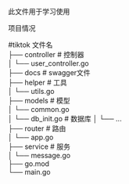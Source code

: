 此文件用于学习使用

项目情况   

  
  
#tiktok  文件名    
├── controller                   # 控制器  
│   └── user_controller.go   
├── docs                     # swagger文件     
├── helper                   # 工具  
│   └── utils.go             
├── models                   # 模型  
│   └── common.go     
│   └── db_init.go           # 数据库
│   └── ...   
├── router                   # 路由    
│   └── app.go   
├── service                  # 服务    
│   └── message.go    
├── go.mod   
└── main.go   

